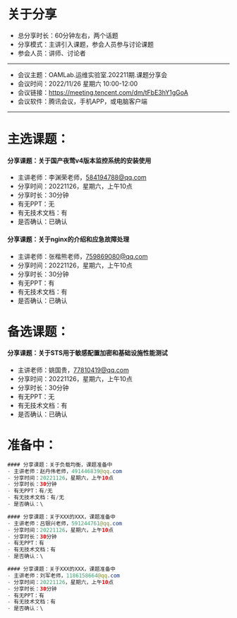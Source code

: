 # 关于分享
- 总分享时长：60分钟左右，两个话题
- 分享模式：主讲引入课题，参会人员参与讨论课题
- 参会人员：讲师、讨论者
- ----------------------------
- 会议主题：OAMLab.运维实验室.202211期.课题分享会
- 会议时间：2022/11/26 星期六 10:00-12:00
- 会议链接：https://meeting.tencent.com/dm/tFbE3hY1gGoA
- 会议软件：腾讯会议，手机APP，或电脑客户端
- ----------------------------

# 主选课题：
#### 分享课题：关于国产夜莺v4版本监控系统的安装使用
- 主讲老师：李渊荣老师，584194788@qq.com
- 分享时间：20221126，星期六，上午10点
- 分享时长：30分钟
- 有无PPT：无
- 有无技术文档：有
- 是否确认：已确认

#### 分享课题：关于nginx的介绍和应急故障处理
- 主讲老师：张楷熊老师，759869080@qq.com
- 分享时间：20221126，星期六，上午10点
- 分享时长：30分钟
- 有无PPT：有
- 有无技术文档：有
- 是否确认：已确认

# 备选课题：
#### 分享课题：关于STS用于敏感配置加密和基础设施性能测试
- 主讲老师：姚国贵，77810419@qq.com
- 分享时间：20221126，星期六，上午10点
- 分享时长：30分钟
- 有无PPT：无
- 有无技术文档：有
- 是否确认：已确认

# 准备中：
``` java
#### 分享课题：关于负载均衡，课题准备中
- 主讲老师：赵丹伟老师，491446839@qq.com
- 分享时间：20221126，星期六，上午10点
- 分享时长：30分钟
- 有无PPT：有/无
- 有无技术文档：有/无
- 是否确认：\

#### 分享课题：关于XXX的XXX，课题准备中
- 主讲老师：吕银兴老师，591244761@qq.com
- 分享时间：20221126，星期六，上午10点
- 分享时长：30分钟
- 有无PPT：有
- 有无技术文档：有
- 是否确认：\

#### 分享课题：关于XXX的XXX，课题准备中
- 主讲老师：刘军老师，1186158664@qq.com
- 分享时间：20221126，星期六，上午10点
- 分享时长：30分钟
- 有无PPT：有
- 有无技术文档：有
- 是否确认：\

```